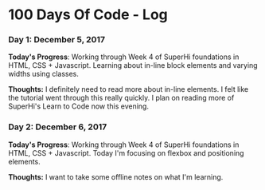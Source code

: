 # 100 Days Of Code - Log

### Day 1: December 5, 2017

**Today's Progress**: Working through Week 4 of SuperHi foundations in HTML, CSS + Javascript. Learning about in-line block elements and varying widths using classes.

**Thoughts:** I definitely need to read more about in-line elements. I felt like the tutorial went through this really quickly. I plan on reading more of SuperHi's Learn to Code now this evening.

### Day 2: December 6, 2017

**Today's Progress**: Working through Week 4 of SuperHi foundations in HTML, CSS + Javascript. Today I'm focusing on flexbox and positioning elements.

**Thoughts:** I want to take some offline notes on what I'm learning. 
